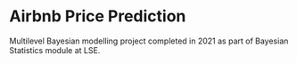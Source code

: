 # Airbnb Price Prediction

Multilevel Bayesian modelling project completed in 2021 as part of Bayesian Statistics module at LSE.
